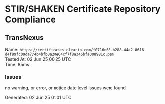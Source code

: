 # STIR/SHAKEN Certificate Repository Compliance

## TransNexus

Name: `https://certificates.clearip.com/f0716e63-b288-44a2-8616-d4f89fc09da7/4b4bfb0a28e64cf7f8a346bfa008981c.pem`\
Tested At: 02 Jun 25 00:25 UTC\
Time: 85ms

### Issues

no warning, or error, or notice date level issues were found

Generated: 02 Jun 25 01:01 UTC